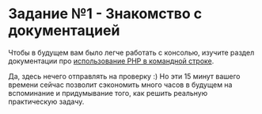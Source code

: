 # Задание №1 - Знакомство с документацией

Чтобы в будущем вам было легче работать с консолью, изучите раздел документации про 
[использование PHP в командной строке](https://www.php.net/manual/ru/features.commandline.php).

Да, здесь нечего отправлять на проверку :) Но эти 15 минут вашего времени сейчас позволит сэкономить много часов в будущем на вспоминание и придумывание того, как решить реальную практическую задачу.  
